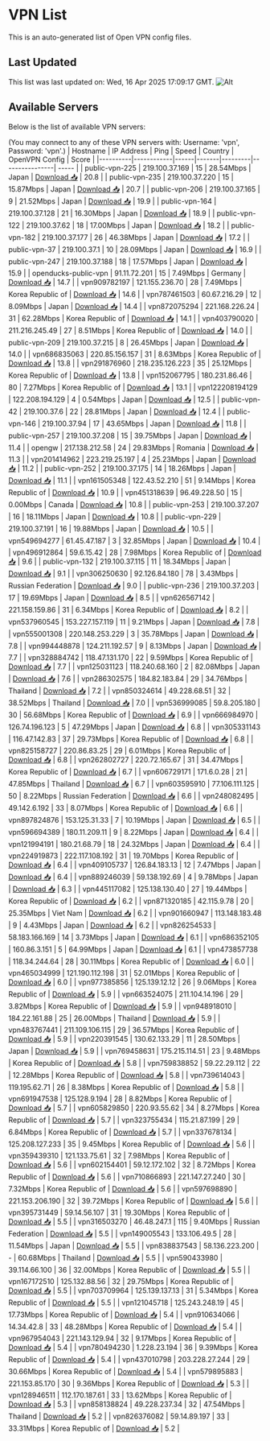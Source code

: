 # VPN List

This is an auto-generated list of Open VPN config files.

## Last Updated

This list was last updated on: Wed, 16 Apr 2025 17:09:17 GMT.
![Alt](https://repobeats.axiom.co/api/embed/186b98318ef1479477931607c1ad7d823f12451f.svg "Repobeats analytics image")

## Available Servers

Below is the list of available VPN servers:

(You may connect to any of these VPN servers with: Username: 'vpn', Password: 'vpn'.)
| Hostname | IP Address | Ping | Speed | Country | OpenVPN Config | Score |
|----------|------------|------|-------|---------|----------------| ----- |
| public-vpn-225 | 219.100.37.169 | 15 | 28.54Mbps | Japan | [Download 📥](./configs/server_0_JP.ovpn) | 20.8 |
| public-vpn-235 | 219.100.37.220 | 15 | 15.87Mbps | Japan | [Download 📥](./configs/server_1_JP.ovpn) | 20.7 |
| public-vpn-206 | 219.100.37.165 | 9 | 21.52Mbps | Japan | [Download 📥](./configs/server_2_JP.ovpn) | 19.9 |
| public-vpn-164 | 219.100.37.128 | 21 | 16.30Mbps | Japan | [Download 📥](./configs/server_3_JP.ovpn) | 18.9 |
| public-vpn-122 | 219.100.37.62 | 18 | 17.00Mbps | Japan | [Download 📥](./configs/server_4_JP.ovpn) | 18.2 |
| public-vpn-182 | 219.100.37.177 | 26 | 46.38Mbps | Japan | [Download 📥](./configs/server_5_JP.ovpn) | 17.2 |
| public-vpn-37 | 219.100.37.1 | 10 | 28.09Mbps | Japan | [Download 📥](./configs/server_6_JP.ovpn) | 16.9 |
| public-vpn-247 | 219.100.37.188 | 18 | 17.57Mbps | Japan | [Download 📥](./configs/server_7_JP.ovpn) | 15.9 |
| openducks-public-vpn | 91.11.72.201 | 15 | 7.49Mbps | Germany | [Download 📥](./configs/server_8_DE.ovpn) | 14.7 |
| vpn909782197 | 121.155.236.70 | 28 | 7.49Mbps | Korea Republic of | [Download 📥](./configs/server_9_KR.ovpn) | 14.6 |
| vpn787461503 | 60.67.216.29 | 12 | 8.09Mbps | Japan | [Download 📥](./configs/server_10_JP.ovpn) | 14.4 |
| vpn872075294 | 221.168.226.24 | 31 | 62.28Mbps | Korea Republic of | [Download 📥](./configs/server_11_KR.ovpn) | 14.1 |
| vpn403790020 | 211.216.245.49 | 27 | 8.51Mbps | Korea Republic of | [Download 📥](./configs/server_12_KR.ovpn) | 14.0 |
| public-vpn-209 | 219.100.37.215 | 8 | 26.45Mbps | Japan | [Download 📥](./configs/server_13_JP.ovpn) | 14.0 |
| vpn686835063 | 220.85.156.157 | 31 | 8.63Mbps | Korea Republic of | [Download 📥](./configs/server_14_KR.ovpn) | 13.8 |
| vpn291876960 | 218.235.126.223 | 35 | 25.12Mbps | Korea Republic of | [Download 📥](./configs/server_15_KR.ovpn) | 13.8 |
| vpn152067795 | 180.231.86.46 | 80 | 7.27Mbps | Korea Republic of | [Download 📥](./configs/server_16_KR.ovpn) | 13.1 |
| vpn122208194129 | 122.208.194.129 | 4 | 0.54Mbps | Japan | [Download 📥](./configs/server_17_JP.ovpn) | 12.5 |
| public-vpn-42 | 219.100.37.6 | 22 | 28.81Mbps | Japan | [Download 📥](./configs/server_18_JP.ovpn) | 12.4 |
| public-vpn-146 | 219.100.37.94 | 17 | 43.65Mbps | Japan | [Download 📥](./configs/server_19_JP.ovpn) | 11.8 |
| public-vpn-257 | 219.100.37.208 | 15 | 39.75Mbps | Japan | [Download 📥](./configs/server_20_JP.ovpn) | 11.4 |
| opengw | 217.138.212.58 | 24 | 29.83Mbps | Romania | [Download 📥](./configs/server_21_RO.ovpn) | 11.3 |
| vpn201414962 | 223.219.25.197 | 4 | 25.23Mbps | Japan | [Download 📥](./configs/server_22_JP.ovpn) | 11.2 |
| public-vpn-252 | 219.100.37.175 | 14 | 18.26Mbps | Japan | [Download 📥](./configs/server_23_JP.ovpn) | 11.1 |
| vpn161505348 | 122.43.52.210 | 51 | 9.14Mbps | Korea Republic of | [Download 📥](./configs/server_24_KR.ovpn) | 10.9 |
| vpn451318639 | 96.49.228.50 | 15 | 0.00Mbps | Canada | [Download 📥](./configs/server_25_CA.ovpn) | 10.8 |
| public-vpn-253 | 219.100.37.207 | 16 | 18.11Mbps | Japan | [Download 📥](./configs/server_26_JP.ovpn) | 10.8 |
| public-vpn-229 | 219.100.37.191 | 16 | 19.88Mbps | Japan | [Download 📥](./configs/server_27_JP.ovpn) | 10.5 |
| vpn549694277 | 61.45.47.187 | 3 | 32.85Mbps | Japan | [Download 📥](./configs/server_28_JP.ovpn) | 10.4 |
| vpn496912864 | 59.6.15.42 | 28 | 7.98Mbps | Korea Republic of | [Download 📥](./configs/server_29_KR.ovpn) | 9.6 |
| public-vpn-132 | 219.100.37.115 | 11 | 18.34Mbps | Japan | [Download 📥](./configs/server_30_JP.ovpn) | 9.1 |
| vpn306250630 | 92.126.84.180 | 78 | 3.43Mbps | Russian Federation | [Download 📥](./configs/server_31_RU.ovpn) | 9.0 |
| public-vpn-236 | 219.100.37.203 | 17 | 19.69Mbps | Japan | [Download 📥](./configs/server_32_JP.ovpn) | 8.5 |
| vpn626567142 | 221.158.159.86 | 31 | 6.34Mbps | Korea Republic of | [Download 📥](./configs/server_33_KR.ovpn) | 8.2 |
| vpn537960545 | 153.227.157.119 | 11 | 9.21Mbps | Japan | [Download 📥](./configs/server_34_JP.ovpn) | 7.8 |
| vpn555001308 | 220.148.253.229 | 3 | 35.78Mbps | Japan | [Download 📥](./configs/server_35_JP.ovpn) | 7.8 |
| vpn994448878 | 124.211.192.57 | 9 | 8.13Mbps | Japan | [Download 📥](./configs/server_36_JP.ovpn) | 7.7 |
| vpn328884742 | 118.47.131.170 | 22 | 9.59Mbps | Korea Republic of | [Download 📥](./configs/server_37_KR.ovpn) | 7.7 |
| vpn125031123 | 118.240.68.160 | 2 | 82.08Mbps | Japan | [Download 📥](./configs/server_38_JP.ovpn) | 7.6 |
| vpn286302575 | 184.82.183.84 | 29 | 34.76Mbps | Thailand | [Download 📥](./configs/server_39_TH.ovpn) | 7.2 |
| vpn850324614 | 49.228.68.51 | 32 | 38.52Mbps | Thailand | [Download 📥](./configs/server_40_TH.ovpn) | 7.0 |
| vpn536999085 | 59.8.205.180 | 30 | 56.68Mbps | Korea Republic of | [Download 📥](./configs/server_41_KR.ovpn) | 6.9 |
| vpn666984970 | 126.74.196.123 | 5 | 47.29Mbps | Japan | [Download 📥](./configs/server_42_JP.ovpn) | 6.8 |
| vpn305331143 | 116.47.142.83 | 37 | 29.73Mbps | Korea Republic of | [Download 📥](./configs/server_43_KR.ovpn) | 6.8 |
| vpn825158727 | 220.86.83.25 | 29 | 6.01Mbps | Korea Republic of | [Download 📥](./configs/server_44_KR.ovpn) | 6.8 |
| vpn262802727 | 220.72.165.67 | 31 | 34.47Mbps | Korea Republic of | [Download 📥](./configs/server_45_KR.ovpn) | 6.7 |
| vpn606729171 | 171.6.0.28 | 21 | 47.85Mbps | Thailand | [Download 📥](./configs/server_46_TH.ovpn) | 6.7 |
| vpn603595910 | 77.106.111.125 | 50 | 8.22Mbps | Russian Federation | [Download 📥](./configs/server_47_RU.ovpn) | 6.6 |
| vpn248082495 | 49.142.6.192 | 33 | 8.07Mbps | Korea Republic of | [Download 📥](./configs/server_48_KR.ovpn) | 6.6 |
| vpn897824876 | 153.125.31.33 | 7 | 10.19Mbps | Japan | [Download 📥](./configs/server_49_JP.ovpn) | 6.5 |
| vpn596694389 | 180.11.209.11 | 9 | 8.22Mbps | Japan | [Download 📥](./configs/server_50_JP.ovpn) | 6.4 |
| vpn121994191 | 180.21.68.79 | 18 | 24.32Mbps | Japan | [Download 📥](./configs/server_51_JP.ovpn) | 6.4 |
| vpn224919873 | 222.117.108.192 | 31 | 19.70Mbps | Korea Republic of | [Download 📥](./configs/server_52_KR.ovpn) | 6.4 |
| vpn409105737 | 126.84.183.13 | 12 | 7.47Mbps | Japan | [Download 📥](./configs/server_53_JP.ovpn) | 6.4 |
| vpn889246039 | 59.138.192.69 | 4 | 9.78Mbps | Japan | [Download 📥](./configs/server_54_JP.ovpn) | 6.3 |
| vpn445117082 | 125.138.130.40 | 27 | 19.44Mbps | Korea Republic of | [Download 📥](./configs/server_55_KR.ovpn) | 6.2 |
| vpn871320185 | 42.115.9.78 | 20 | 25.35Mbps | Viet Nam | [Download 📥](./configs/server_56_VN.ovpn) | 6.2 |
| vpn901660947 | 113.148.183.48 | 9 | 4.43Mbps | Japan | [Download 📥](./configs/server_57_JP.ovpn) | 6.2 |
| vpn826254533 | 58.183.166.169 | 14 | 3.73Mbps | Japan | [Download 📥](./configs/server_58_JP.ovpn) | 6.1 |
| vpn686352105 | 160.86.3.151 | 5 | 64.99Mbps | Japan | [Download 📥](./configs/server_59_JP.ovpn) | 6.1 |
| vpn473857738 | 118.34.244.64 | 28 | 30.11Mbps | Korea Republic of | [Download 📥](./configs/server_60_KR.ovpn) | 6.0 |
| vpn465034999 | 121.190.112.198 | 31 | 52.01Mbps | Korea Republic of | [Download 📥](./configs/server_61_KR.ovpn) | 6.0 |
| vpn977385856 | 125.139.12.12 | 26 | 9.06Mbps | Korea Republic of | [Download 📥](./configs/server_62_KR.ovpn) | 5.9 |
| vpn663524075 | 211.104.14.196 | 29 | 3.82Mbps | Korea Republic of | [Download 📥](./configs/server_63_KR.ovpn) | 5.9 |
| vpn948918010 | 184.22.161.88 | 25 | 26.00Mbps | Thailand | [Download 📥](./configs/server_64_TH.ovpn) | 5.9 |
| vpn483767441 | 211.109.106.115 | 29 | 36.57Mbps | Korea Republic of | [Download 📥](./configs/server_65_KR.ovpn) | 5.9 |
| vpn220391545 | 130.62.133.29 | 11 | 28.50Mbps | Japan | [Download 📥](./configs/server_66_JP.ovpn) | 5.9 |
| vpn769458631 | 175.215.114.51 | 23 | 9.48Mbps | Korea Republic of | [Download 📥](./configs/server_67_KR.ovpn) | 5.8 |
| vpn759838852 | 59.22.29.112 | 22 | 12.28Mbps | Korea Republic of | [Download 📥](./configs/server_68_KR.ovpn) | 5.8 |
| vpn739614043 | 119.195.62.71 | 26 | 8.38Mbps | Korea Republic of | [Download 📥](./configs/server_69_KR.ovpn) | 5.8 |
| vpn691947538 | 125.128.9.194 | 28 | 8.82Mbps | Korea Republic of | [Download 📥](./configs/server_70_KR.ovpn) | 5.7 |
| vpn605829850 | 220.93.55.62 | 34 | 8.27Mbps | Korea Republic of | [Download 📥](./configs/server_71_KR.ovpn) | 5.7 |
| vpn323755434 | 115.21.87.199 | 29 | 6.84Mbps | Korea Republic of | [Download 📥](./configs/server_72_KR.ovpn) | 5.7 |
| vpn337678134 | 125.208.127.233 | 35 | 9.45Mbps | Korea Republic of | [Download 📥](./configs/server_73_KR.ovpn) | 5.6 |
| vpn359439310 | 121.133.75.61 | 32 | 7.98Mbps | Korea Republic of | [Download 📥](./configs/server_74_KR.ovpn) | 5.6 |
| vpn602154401 | 59.12.172.102 | 32 | 8.72Mbps | Korea Republic of | [Download 📥](./configs/server_75_KR.ovpn) | 5.6 |
| vpn710866893 | 221.147.27.240 | 30 | 7.32Mbps | Korea Republic of | [Download 📥](./configs/server_76_KR.ovpn) | 5.6 |
| vpn597698890 | 221.153.206.190 | 32 | 39.72Mbps | Korea Republic of | [Download 📥](./configs/server_77_KR.ovpn) | 5.6 |
| vpn395731449 | 59.14.56.107 | 31 | 19.30Mbps | Korea Republic of | [Download 📥](./configs/server_78_KR.ovpn) | 5.5 |
| vpn316503270 | 46.48.247.1 | 115 | 9.40Mbps | Russian Federation | [Download 📥](./configs/server_79_RU.ovpn) | 5.5 |
| vpn149005543 | 133.106.49.5 | 28 | 11.54Mbps | Japan | [Download 📥](./configs/server_80_JP.ovpn) | 5.5 |
| vpn838837543 | 58.136.223.200 | - | 60.68Mbps | Thailand | [Download 📥](./configs/server_81_TH.ovpn) | 5.5 |
| vpn590433980 | 39.114.66.100 | 36 | 32.00Mbps | Korea Republic of | [Download 📥](./configs/server_82_KR.ovpn) | 5.5 |
| vpn167172510 | 125.132.88.56 | 32 | 29.75Mbps | Korea Republic of | [Download 📥](./configs/server_83_KR.ovpn) | 5.5 |
| vpn703709964 | 125.139.137.13 | 31 | 5.34Mbps | Korea Republic of | [Download 📥](./configs/server_84_KR.ovpn) | 5.5 |
| vpn121045718 | 125.243.248.19 | 45 | 17.73Mbps | Korea Republic of | [Download 📥](./configs/server_85_KR.ovpn) | 5.4 |
| vpn910634066 | 14.34.42.8 | 33 | 48.28Mbps | Korea Republic of | [Download 📥](./configs/server_86_KR.ovpn) | 5.4 |
| vpn967954043 | 221.143.129.94 | 32 | 9.17Mbps | Korea Republic of | [Download 📥](./configs/server_87_KR.ovpn) | 5.4 |
| vpn780494230 | 1.228.23.194 | 36 | 9.39Mbps | Korea Republic of | [Download 📥](./configs/server_88_KR.ovpn) | 5.4 |
| vpn437010798 | 203.228.27.244 | 29 | 30.66Mbps | Korea Republic of | [Download 📥](./configs/server_89_KR.ovpn) | 5.4 |
| vpn579895883 | 221.153.85.170 | 30 | 9.36Mbps | Korea Republic of | [Download 📥](./configs/server_90_KR.ovpn) | 5.3 |
| vpn128946511 | 112.170.187.61 | 33 | 13.62Mbps | Korea Republic of | [Download 📥](./configs/server_91_KR.ovpn) | 5.3 |
| vpn858138824 | 49.228.237.34 | 32 | 47.54Mbps | Thailand | [Download 📥](./configs/server_92_TH.ovpn) | 5.2 |
| vpn826376082 | 59.14.89.197 | 33 | 33.31Mbps | Korea Republic of | [Download 📥](./configs/server_93_KR.ovpn) | 5.2 |
